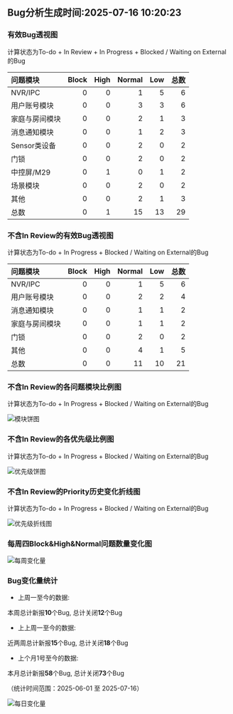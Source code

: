## Bug分析生成时间:2025-07-16 10:20:23

### 有效Bug透视图 

计算状态为To-do + In Review + In Progress + Blocked / Waiting on External的Bug 

| 问题模块      |   Block |   High |   Normal |   Low |   总数 |
|:----------|--------:|-------:|---------:|------:|-----:|
| NVR/IPC   |       0 |      0 |        1 |     5 |    6 |
| 用户账号模块    |       0 |      0 |        3 |     3 |    6 |
| 家庭与房间模块   |       0 |      0 |        2 |     1 |    3 |
| 消息通知模块    |       0 |      0 |        1 |     2 |    3 |
| Sensor类设备 |       0 |      0 |        2 |     0 |    2 |
| 门锁        |       0 |      0 |        2 |     0 |    2 |
| 中控屏/M29   |       0 |      1 |        0 |     1 |    2 |
| 场景模块      |       0 |      0 |        2 |     0 |    2 |
| 其他        |       0 |      0 |        2 |     1 |    3 |
| 总数        |       0 |      1 |       15 |    13 |   29 |

### 不含In Review的有效Bug透视图 

计算状态为To-do + In Progress + Blocked / Waiting on External的Bug 

| 问题模块    |   Block |   High |   Normal |   Low |   总数 |
|:--------|--------:|-------:|---------:|------:|-----:|
| NVR/IPC |       0 |      0 |        1 |     5 |    6 |
| 用户账号模块  |       0 |      0 |        2 |     2 |    4 |
| 消息通知模块  |       0 |      0 |        1 |     1 |    2 |
| 家庭与房间模块 |       0 |      0 |        1 |     1 |    2 |
| 门锁      |       0 |      0 |        2 |     0 |    2 |
| 其他      |       0 |      0 |        4 |     1 |    5 |
| 总数      |       0 |      0 |       11 |    10 |   21 |

### 不含In Review的各问题模块比例图 

计算状态为To-do + In Progress + Blocked / Waiting on External的Bug 

![模块饼图](https://testingnas.com/d/Local/Bug%E5%8A%A8%E6%80%81%E5%88%86%E6%9E%90/img/modules_pie_chart.png?sign=JFN8wNh5Tt_Yt6DuRgCV_eRMh1vKQMsiuA6j-sxsQo0=:0)

### 不含In Review的各优先级比例图 

计算状态为To-do + In Progress + Blocked / Waiting on External的Bug 

![优先级饼图](https://testingnas.com/d/Local/Bug%E5%8A%A8%E6%80%81%E5%88%86%E6%9E%90/img/priority_pie_chart.png?sign=YUV_tIjiNq9K1-ph7_YC6FpIKVxqSVthESZJsyMDeJI=:0)

### 不含In Review的Priority历史变化折线图

计算状态为To-do + In Progress + Blocked / Waiting on External的Bug 

![优先级折线图](https://testingnas.com/d/Local/Bug%E5%8A%A8%E6%80%81%E5%88%86%E6%9E%90/img/priority_history_line_chart.png?sign=TtSD3dKvzP3g3RwWGLpg2J559C6FyBvu6MpvgKRHs5E=:0)

### 每周四Block&High&Normal问题数量变化图

![每周变化量](https://testingnas.com/d/Local/Bug%E5%8A%A8%E6%80%81%E5%88%86%E6%9E%90/img/thursday_weekly_analysis_chart.png?sign=7k8PlH57aJksKa6a9cELN9SJxh5H02jCzeV1u9jVYpM=:0)

### Bug变化量统计

- 上周一至今的数据:

本周总计新报**10**个Bug, 总计关闭**12**个Bug

- 上上周一至今的数据:

近两周总计新报**15**个Bug, 总计关闭**18**个Bug

- 上个月1号至今的数据:

本月总计新报**58**个Bug, 总计关闭**73**个Bug

（统计时间范围：2025-06-01 至 2025-07-16）

![每日变化量](https://testingnas.com/d/Local/Bug%E5%8A%A8%E6%80%81%E5%88%86%E6%9E%90/img/bug_variation_line_chart.png?sign=BLTrwUIkBL05y-VMIvGBph5Ko03C7Gx-K6lBCbTWz3Y=:0)

